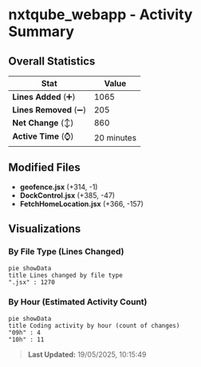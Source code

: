 # nxtqube_webapp - Activity Summary 

## Overall Statistics

| Stat                   | Value                                                             |
| ---------------------- | ----------------------------------------------------------------- |
| **Lines Added** (➕)   | 1065                                          |
| **Lines Removed** (➖) | 205                                        |
| **Net Change** (↕)    | 860                |
| **Active Time** (⌚)   | 20 minutes |


## Modified Files
- **geofence.jsx** (+314, -1)
- **DockControl.jsx** (+385, -47)
- **FetchHomeLocation.jsx** (+366, -157)

## Visualizations

### By File Type (Lines Changed)

```mermaid
pie showData
title Lines changed by file type
".jsx" : 1270
```

### By Hour (Estimated Activity Count)

```mermaid
pie showData
title Coding activity by hour (count of changes)
"09h" : 4
"10h" : 11
```


> **Last Updated:** 19/05/2025, 10:15:49